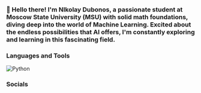 ### 👋 Hello there! I'm NIkolay Dubonos, a passionate student at Moscow State University (MSU) with solid math foundations, diving deep into the world of Machine Learning. Excited about the endless possibilities that AI offers, I'm constantly exploring and learning in this fascinating field.

### Languages and Tools 
![Python](https://img.shields.io/badge/-Python-090909?style=for-the-badge&logo=Python&logoColor=#F0E68C)
### Socials
